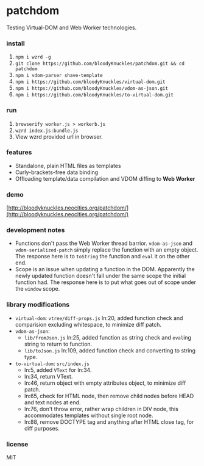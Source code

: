 # patchdom

Testing Virtual-DOM and Web Worker technologies.

### install
1. `npm i wzrd -g`
2. `git clone https://github.com/bloodyKnuckles/patchdom.git && cd patchdom`
3. `npm i vdom-parser shave-template`
4. `npm i https://github.com/bloodyKnuckles/virtual-dom.git`
5. `npm i https://github.com/bloodyKnuckles/vdom-as-json.git`
6. `npm i https://github.com/bloodyKnuckles/to-virtual-dom.git`

### run
1. `browserify worker.js > workerb.js`
2. `wzrd index.js:bundle.js`
3. View wzrd provided url in browser.

### features
* Standalone, plain HTML files as templates
* Curly-brackets-free data binding
* Offloading template/data compilation and VDOM diffing to **Web Worker**

### demo

[http://bloodyknuckles.neocities.org/patchdom/](http://bloodyknuckles.neocities.org/patchdom/)

### development notes

* Functions don't pass the Web Worker thread barrior. `vdom-as-json` and `vdom-serialized-patch` simply replace the function with an empty object. The response here is to `toString` the function and `eval` it on the other end.
* Scope is an issue when updating a function in the DOM. Apparently the newly updated function doesn't fall under the same scope the initial function had. The response here is to put what goes out of scope under the `window` scope.

### library modifications

* `virtual-dom`: `vtree/diff-props.js` ln:20, added function check and comparision excluding whitespace, to minimize diff patch.
* `vdom-as-json`: 
  - `lib/fromJson.js` ln:25, added function as string check and `eval`ing string to return to function.
  - `lib/toJson.js` ln:109, added function check and converting to string type.
* `to-virtual-dom`: `src/index.js` 
  - ln:5, added `VText` for ln:34.
  - ln:34, return VText.
  - ln:46, return object with empty attributes object, to minimize diff patch.
  - ln:65, check for HTML node, then remove child nodes before HEAD and text nodes at end.
  - ln:76, don't throw error, rather wrap children in DIV node, this accommodates templates without single root node.
  - ln:88, remove DOCTYPE tag and anything after HTML close tag, for diff purposes.

### license

MIT
